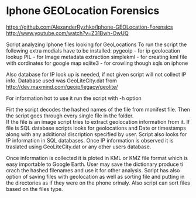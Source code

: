 Iphone GEOLocation Forensics
============================
https://github.com/AlexanderRyzhko/Iphone-GEOLocation-Forensics
http://www.youtube.com/watch?v=Z31Bwh-OwUQ

Script analyzing Iphone files looking for GeoLocations
To run the script the following extra modials have to be installed:
  pygeoip - for ip geolocation lookup
  PIL    - for Image metadata extraction
  simplekml - for creating kml file with cordinates for google map
  sqlite3   - for crowling though sqls on iphone

Also database for IP look up is needed, if not given script will not collect IP info.
  Database used was GeoLiteCity.dat from http://dev.maxmind.com/geoip/legacy/geolite/

For information hot to use it run the script with -h option

Firt the script decodes the hashed names of the file from monifest file. Then the script goes 
through every single file in the folder.  
If the file is an image script tries to extract geolocation information from it.
If file is SQL database scripts looks for geolocations and Date or timestamps along 
with any additional discription specified by user. Script also looks for IP information in SQL databases.
Once IP information is observed it is traslated using GeoLiteCity.dat or any other users database.

Once information is collected it is ploted in KML or KMZ file format which is easy importable to Google Earth.
User may save the dictionary produce ti crach the hashed filenames and use it for other analysis. 
Script has also option of saving files with geolocation as well as sorting file and putting in the directories 
as if they were on the phone orinaly. Also script can sort files based on the files type. 
